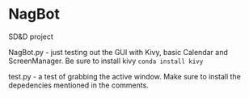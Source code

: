 # NagBot
SD&amp;D project

NagBot.py - just testing out the GUI with Kivy, basic Calendar and ScreenManager. Be sure to install kivy ```conda install kivy``` 

test.py - a test of grabbing the active window. Make sure to install the depedencies mentioned in the comments.
